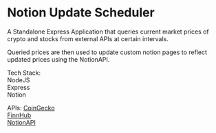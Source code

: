 # Notion Update Scheduler

A Standalone Express Application that queries current market prices of crypto and stocks from external APIs at certain intervals.

Queried prices are then used to update custom notion pages to reflect updated prices using the NotionAPI.

Tech Stack:  
NodeJS  
Express  
Notion  

APIs:
[CoinGecko](https://www.coingecko.com/en/api)  
[FinnHub](https://finnhub.io/docs/api)  
[NotionAPI](https://developers.notion.com)  